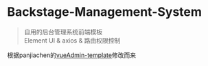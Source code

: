 # Backstage-Management-System

> 自用的后台管理系统前端模板  
> Element UI & axios & 路由权限控制

根据panjiachen的[vueAdmin-template](http://panjiachen.github.io/vueAdmin-template)修改而来

